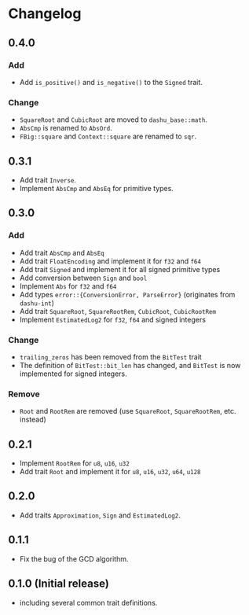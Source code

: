 # Changelog

## 0.4.0

### Add

- Add `is_positive()` and `is_negative()` to the `Signed` trait.

### Change

- `SquareRoot` and `CubicRoot` are moved to `dashu_base::math`.
- `AbsCmp` is renamed to `AbsOrd`.
- `FBig::square` and `Context::square` are renamed to `sqr`.

## 0.3.1

- Add trait `Inverse`.
- Implement `AbsCmp` and `AbsEq` for primitive types.

## 0.3.0

### Add

- Add trait `AbsCmp` and `AbsEq`
- Add trait `FloatEncoding` and implement it for `f32` and `f64`
- Add trait `Signed` and implement it for all signed primitive types
- Add conversion between `Sign` and `bool`
- Implement `Abs` for `f32` and `f64`
- Add types `error::{ConversionError, ParseError}` (originates from `dashu-int`)
- Add trait `SquareRoot`, `SquareRootRem`, `CubicRoot`, `CubicRootRem`
- Implement `EstimatedLog2` for `f32`, `f64` and signed integers

### Change

- `trailing_zeros` has been removed from the `BitTest` trait
- The definition of `BitTest::bit_len` has changed, and `BitTest` is now implemented for signed integers.

### Remove

- `Root` and `RootRem` are removed (use `SquareRoot`, `SquareRootRem`, etc. instead)

## 0.2.1

- Implement `RootRem` for `u8`, `u16`, `u32`
- Add trait `Root` and implement it for `u8`, `u16`, `u32`, `u64`, `u128`

## 0.2.0

- Add traits `Approximation`, `Sign` and `EstimatedLog2`.

## 0.1.1

- Fix the bug of the GCD algorithm.

## 0.1.0 (Initial release)

- including several common trait definitions.
